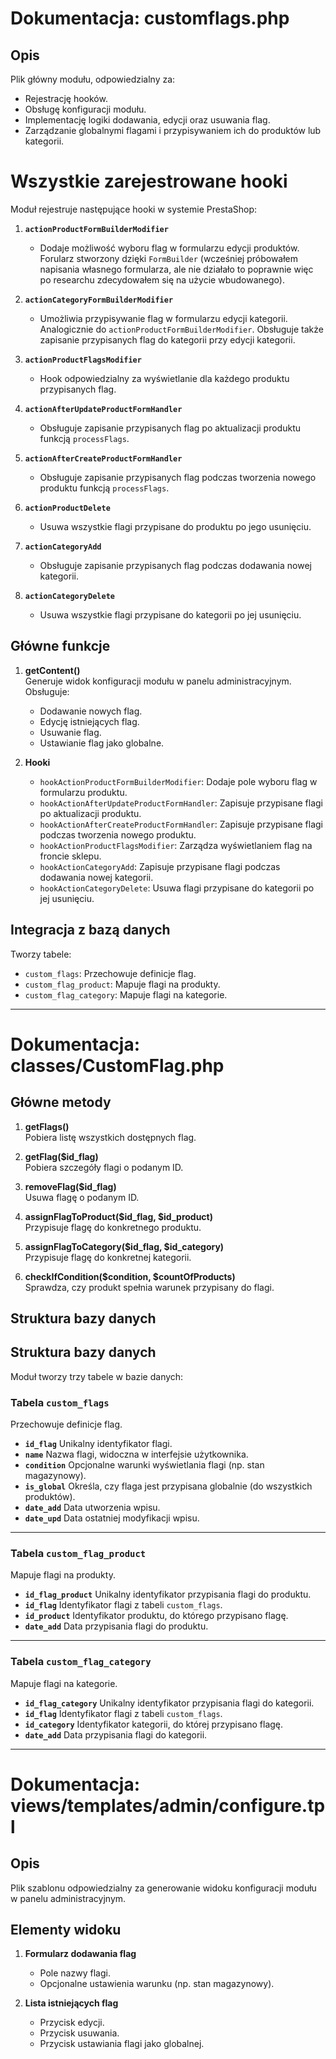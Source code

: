 # Dokumentacja: customflags.php

## Opis

Plik główny modułu, odpowiedzialny za:

- Rejestrację hooków.
- Obsługę konfiguracji modułu.
- Implementację logiki dodawania, edycji oraz usuwania flag.
- Zarządzanie globalnymi flagami i przypisywaniem ich do produktów lub kategorii.

# Wszystkie zarejestrowane hooki

Moduł rejestruje następujące hooki w systemie PrestaShop:

1. **`actionProductFormBuilderModifier`**

   - Dodaje możliwość wyboru flag w formularzu edycji produktów. Forularz stworzony dzięki `FormBuilder` (wcześniej próbowałem napisania własnego formularza, ale nie działało to poprawnie więc po researchu zdecydowałem się na użycie wbudowanego).

2. **`actionCategoryFormBuilderModifier`**

   - Umożliwia przypisywanie flag w formularzu edycji kategorii. Analogicznie do `actionProductFormBuilderModifier`. Obsługuje także zapisanie przypisanych flag do kategorii przy edycji kategorii.

3. **`actionProductFlagsModifier`**

   - Hook odpowiedzialny za wyświetlanie dla każdego produktu przypisanych flag.

4. **`actionAfterUpdateProductFormHandler`**

   - Obsługuje zapisanie przypisanych flag po aktualizacji produktu funkcją `processFlags`.

5. **`actionAfterCreateProductFormHandler`**

   - Obsługuje zapisanie przypisanych flag podczas tworzenia nowego produktu funkcją `processFlags`.

6. **`actionProductDelete`**

   - Usuwa wszystkie flagi przypisane do produktu po jego usunięciu.

7. **`actionCategoryAdd`**

   - Obsługuje zapisanie przypisanych flag podczas dodawania nowej kategorii.

8. **`actionCategoryDelete`**
   - Usuwa wszystkie flagi przypisane do kategorii po jej usunięciu.

## Główne funkcje

1. **getContent()**  
   Generuje widok konfiguracji modułu w panelu administracyjnym. Obsługuje:

   - Dodawanie nowych flag.
   - Edycję istniejących flag.
   - Usuwanie flag.
   - Ustawianie flag jako globalne.

2. **Hooki**
   - `hookActionProductFormBuilderModifier`: Dodaje pole wyboru flag w formularzu produktu.
   - `hookActionAfterUpdateProductFormHandler`: Zapisuje przypisane flagi po aktualizacji produktu.
   - `hookActionAfterCreateProductFormHandler`: Zapisuje przypisane flagi podczas tworzenia nowego produktu.
   - `hookActionProductFlagsModifier`: Zarządza wyświetlaniem flag na froncie sklepu.
   - `hookActionCategoryAdd`: Zapisuje przypisane flagi podczas dodawania nowej kategorii.
   - `hookActionCategoryDelete`: Usuwa flagi przypisane do kategorii po jej usunięciu.

## Integracja z bazą danych

Tworzy tabele:

- `custom_flags`: Przechowuje definicje flag.
- `custom_flag_product`: Mapuje flagi na produkty.
- `custom_flag_category`: Mapuje flagi na kategorie.

---

# Dokumentacja: classes/CustomFlag.php

## Główne metody

1. **getFlags()**  
   Pobiera listę wszystkich dostępnych flag.

2. **getFlag($id_flag)**  
   Pobiera szczegóły flagi o podanym ID.

3. **removeFlag($id_flag)**  
   Usuwa flagę o podanym ID.

4. **assignFlagToProduct($id_flag, $id_product)**  
   Przypisuje flagę do konkretnego produktu.

5. **assignFlagToCategory($id_flag, $id_category)**  
   Przypisuje flagę do konkretnej kategorii.

6. **checkIfCondition($condition, $countOfProducts)**  
   Sprawdza, czy produkt spełnia warunek przypisany do flagi.

## Struktura bazy danych

## Struktura bazy danych

Moduł tworzy trzy tabele w bazie danych:

### **Tabela `custom_flags`**

Przechowuje definicje flag.

- **`id_flag`** Unikalny identyfikator flagi.
- **`name`** Nazwa flagi, widoczna w interfejsie użytkownika.
- **`condition`** Opcjonalne warunki wyświetlania flagi (np. stan magazynowy).
- **`is_global`** Określa, czy flaga jest przypisana globalnie (do wszystkich produktów).
- **`date_add`** Data utworzenia wpisu.
- **`date_upd`** Data ostatniej modyfikacji wpisu.

---

### **Tabela `custom_flag_product`**

Mapuje flagi na produkty.

- **`id_flag_product`** Unikalny identyfikator przypisania flagi do produktu.
- **`id_flag`** Identyfikator flagi z tabeli `custom_flags`.
- **`id_product`** Identyfikator produktu, do którego przypisano flagę.
- **`date_add`** Data przypisania flagi do produktu.

---

### **Tabela `custom_flag_category`**

Mapuje flagi na kategorie.

- **`id_flag_category`** Unikalny identyfikator przypisania flagi do kategorii.
- **`id_flag`** Identyfikator flagi z tabeli `custom_flags`.
- **`id_category`** Identyfikator kategorii, do której przypisano flagę.
- **`date_add`** Data przypisania flagi do kategorii.

---

# Dokumentacja: views/templates/admin/configure.tpl

## Opis

Plik szablonu odpowiedzialny za generowanie widoku konfiguracji modułu w panelu administracyjnym.

## Elementy widoku

1. **Formularz dodawania flag**

   - Pole nazwy flagi.
   - Opcjonalne ustawienia warunku (np. stan magazynowy).

2. **Lista istniejących flag**

   - Przycisk edycji.
   - Przycisk usuwania.
   - Przycisk ustawiania flagi jako globalnej.
